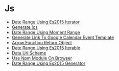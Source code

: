 Js
====

* [Date Range Using Es2015 Iterator](./js/date_range_using_es2015_iterator.md)
* [Generate Ics](./js/generate_ics.md)
* [Date Range Using Moment Range](./js/date_range_using_moment-range.md)
* [Generate Link To Google Calendar Event Template](./js/generate_link_to_google_calendar_event_template.md)
* [Arrow Function Return Object](./js/arrow_function_return_object.md)
* [Date Range Using Es2015 Iterable](./js/date_range_using_es2015_iterable.md)
* [Data Uri Scheme](./js/data_uri_scheme.md)
* [Use Npm Module On Browser](./js/use_npm_module_on_browser.md)
* [Date Range Using Es2015 Generator](./js/date_range_using_es2015_generator.md)


